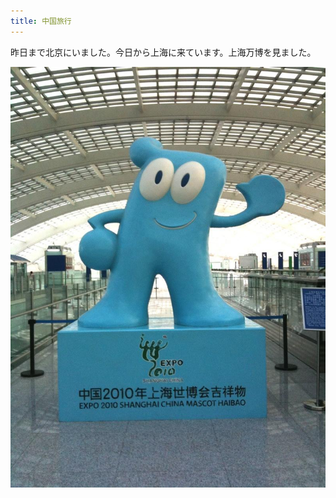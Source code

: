```yaml
---
title: 中国旅行
---
```


昨日まで北京にいました。今日から上海に来ています。上海万博を見ました。

![上海万博ののマスコット「海宝（ハイバオ）」](/images/2010-09-09-the-trip-to-China.jpg)
